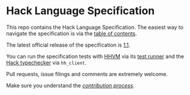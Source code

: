# Hack Language Specification

This repo contains the Hack Language Specification. The easiest way to navigate the specification is
via the [table of contents](https://github.com/hhvm/hack-langspec/blob/master/spec/00-specification-for-hack.md).

The latest official release of the specification is [1.1](https://github.com/hhvm/hack-langspec/releases/tag/v1.1).

You can run the specification tests with [HHVM](https://docs.hhvm.com/hhvm/) via its
[test runner](https://github.com/facebook/hhvm/blob/master/hphp/test/README.md) and the
[Hack typechecker](https://docs.hhvm.com/hack/typechecker/introduction) via `hh_client`.

Pull requests, issue filings and comments are extremely welcome.

Make sure you understand the [*contribution process*](CONTRIBUTING.md).
